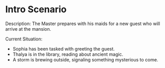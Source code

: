 # Intro Scenario

Description: The Master prepares with his maids for a new guest who will arrive at the mansion.  

Current Situation:
- Sophia has been tasked with greeting the guest.
- Thalya is in the library, reading about ancient magic.
- A storm is brewing outside, signaling something mysterious to come.

